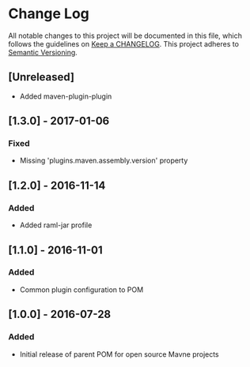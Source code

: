# Change Log
All notable changes to this project will be documented in this file, which follows the guidelines
on [Keep a CHANGELOG](http://keepachangelog.com/). This project adheres to
[Semantic Versioning](http://semver.org/).

## [Unreleased]
- Added maven-plugin-plugin

## [1.3.0] - 2017-01-06

### Fixed
- Missing 'plugins.maven.assembly.version' property


## [1.2.0] - 2016-11-14

### Added
- Added raml-jar profile

## [1.1.0] - 2016-11-01

### Added
 - Common plugin configuration to POM

## [1.0.0] - 2016-07-28

### Added

- Initial release of parent POM for open source Mavne projects
